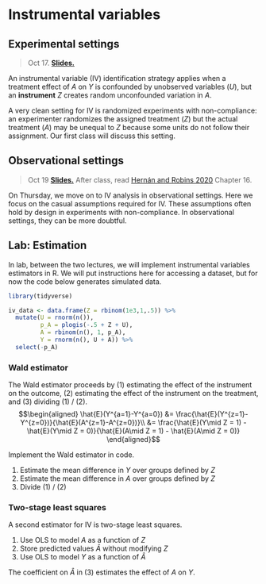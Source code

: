
# Instrumental variables

## Experimental settings

> Oct 17. [**Slides.**](assets/slides/7-1_iv_experimental.pdf)

An instrumental variable (IV) identification strategy applies when a treatment effect of $A$ on $Y$ is confounded by unobserved variables ($U$), but an **instrument** $Z$ creates random unconfounded variation in $A$.

<script type="text/tikz">
  \begin{tikzpicture}
    \node (l) at (0,0) {$L$};
    \node (a) at (1,0) {$A$};
    \node (y) at (2,0) {$Y$};
    \draw[->] (l) -- (a);
    \draw[->] (a) -- (y);
    \draw[->] (l) to[bend right] (y);
  \end{tikzpicture}
</script>

A very clean setting for IV is randomized experiments with non-compliance: an experimenter randomizes the assigned treatment ($Z$) but the actual treatment ($A$) may be unequal to $Z$ because some units do not follow their assignment. Our first class will discuss this setting.

## Observational settings

> Oct 19 [**Slides.**](assets/slides/7-2_iv_observational.pdf) After class, read [Hernán and Robins 2020](https://www.hsph.harvard.edu/miguel-hernan/causal-inference-book/) Chapter 16.

On Thursday, we move on to IV analysis in observational settings. Here we focus on the casual assumptions required for IV. These assumptions often hold by design in experiments with non-compliance. In observational settings, they can be more doubtful.

## Lab: Estimation

In lab, between the two lectures, we will implement instrumental variables estimators in R. We will put instructions here for accessing a dataset, but for now the code below generates simulated data.


```r
library(tidyverse)
```


```r
iv_data <- data.frame(Z = rbinom(1e3,1,.5)) %>%
  mutate(U = rnorm(n()),
         p_A = plogis(-.5 + Z + U),
         A = rbinom(n(), 1, p_A),
         Y = rnorm(n(), U + A)) %>%
  select(-p_A)
```

### Wald estimator

The Wald estimator proceeds by (1) estimating the effect of the instrument on the outcome, (2) estimating the effect of the instrument on the treatment, and (3) dividing (1) / (2).
$$\begin{aligned}
\hat{E}(Y^{a=1}-Y^{a=0}) &= \frac{\hat{E}(Y^{z=1}-Y^{z=0})}{\hat{E}(A^{z=1}-A^{z=0})}\\
&= \frac{\hat{E}(Y\mid Z = 1) - \hat{E}(Y\mid Z = 0)}{\hat{E}(A\mid Z = 1) - \hat{E}(A\mid Z = 0)}
\end{aligned}$$

Implement the Wald estimator in code.

1. Estimate the mean difference in $Y$ over groups defined by $Z$
2. Estimate the mean difference in $A$ over groups defined by $Z$
3. Divide (1) / (2)

### Two-stage least squares

A second estimator for IV is two-stage least squares.

1. Use OLS to model $A$ as a function of $Z$
2. Store predicted values $\hat{A}$ without modifying $Z$
3. Use OLS to model $Y$ as a function of $\hat{A}$

The coefficient on $\hat{A}$ in (3) estimates the effect of $A$ on $Y$.
